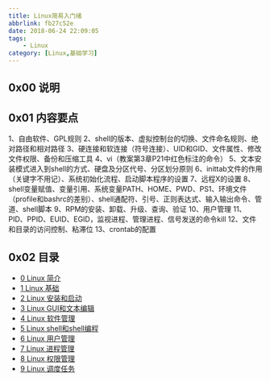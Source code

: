 ```yaml
---
title: Linux简易入门绪
abbrlink: fb27c52e
date: 2018-06-24 22:09:05
tags: 
	- Linux
category: [Linux,基础学习]
---
```


## 0x00 说明

## 0x01 内容要点
1、自由软件、GPL规则
2、shell的版本、虚拟控制台的切换、文件命名规则、绝对路径和相对路径
3、硬连接和软连接（符号连接）、UID和GID、文件属性、修改文件权限、备份和压缩工具
4、vi（教案第3章P21中红色标注的命令）
5、文本安装模式进入到shell的方式、硬盘及分区代号、分区划分原则
6、inittab文件的作用（关键字不用记）、系统初始化流程、启动脚本程序的设置
7、远程X的设置
8、shell变量赋值、变量引用、系统变量PATH、HOME、PWD、PS1、环境文件（profile和bashrc的差别）、shell通配符、引号、正则表达式、输入输出命令、管道、shell脚本
9、RPM的安装、卸载、升级、查询、验证
10、用户管理
11、PID、PPID、EUID、EGID，监视进程、管理进程、信号发送的命令kill
12、文件和目录的访问控制、粘滞位
13、crontab的配置 

## 0x02 目录
- [0 Linux 简介](https://www.jianshu.com/p/ffe81766c479)
- [1 Linux 基础](https://www.jianshu.com/p/c7f74a0947a3)
- [2 Linux 安装和启动](https://www.jianshu.com/p/05c2095031ac)
- [3 Linux GUI和文本编辑](wiki/4f7c637d)
- [4 Linux 软件管理](https://www.jianshu.com/p/815fae7a9708)
- [5 Linux shell和shell编程](https://www.jianshu.com/p/369ee974efc8)
- [6 Linux 用户管理](https://www.jianshu.com/p/fd15facc74b5)
- [7 Linux 进程管理](https://www.jianshu.com/p/19a2531ec53d)
- [8 Linux 权限管理](https://www.jianshu.com/p/4bdae02d4278)
- [9 Linux 调度任务](https://www.jianshu.com/p/0218cea0a72e)


